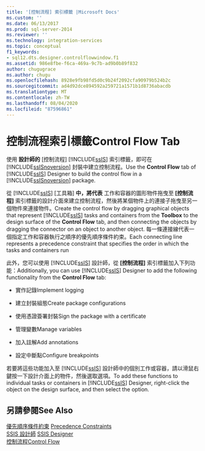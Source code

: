 ```yaml
---
title: '[控制流程] 索引標籤 |Microsoft Docs'
ms.custom: ''
ms.date: 06/13/2017
ms.prod: sql-server-2014
ms.reviewer: ''
ms.technology: integration-services
ms.topic: conceptual
f1_keywords:
- sql12.dts.designer.controlflowwindow.f1
ms.assetid: 986e8fbe-f6ca-469a-9c7b-ad9b0b89f832
author: chugugrace
ms.author: chugu
ms.openlocfilehash: 8928e9fb98fd5d0c9b24f2092cfa90979b524b2c
ms.sourcegitcommit: ad4d92dce894592a259721a1571b1d8736abacdb
ms.translationtype: MT
ms.contentlocale: zh-TW
ms.lasthandoff: 08/04/2020
ms.locfileid: "87596861"
---
```

# <a name="control-flow-tab"></a><span data-ttu-id="98db5-102">控制流程索引標籤</span><span class="sxs-lookup"><span data-stu-id="98db5-102">Control Flow Tab</span></span>
  <span data-ttu-id="98db5-103">使用 **設計師的** [控制流程] [!INCLUDE[ssIS](../includes/ssis-md.md)] 索引標籤，即可在 [!INCLUDE[ssISnoversion](../includes/ssisnoversion-md.md)] 封裝中建立控制流程。</span><span class="sxs-lookup"><span data-stu-id="98db5-103">Use the **Control Flow** tab of [!INCLUDE[ssIS](../includes/ssis-md.md)] Designer to build the control flow in a [!INCLUDE[ssISnoversion](../includes/ssisnoversion-md.md)] package.</span></span>  
  
 <span data-ttu-id="98db5-104">從 [!INCLUDE[ssIS](../includes/ssis-md.md)] [工具箱] **中，將代表** 工作和容器的圖形物件拖曳至 **[控制流程]** 索引標籤的設計介面來建立控制流程，然後將某個物件上的連接子拖曳至另一個物件來連接物件。</span><span class="sxs-lookup"><span data-stu-id="98db5-104">Create the control flow by dragging graphical objects that represent [!INCLUDE[ssIS](../includes/ssis-md.md)] tasks and containers from the **Toolbox** to the design surface of the **Control Flow** tab, and then connecting the objects by dragging the connector on an object to another object.</span></span> <span data-ttu-id="98db5-105">每一條連接線代表一個指定工作和容器執行之順序的優先順序條件約束。</span><span class="sxs-lookup"><span data-stu-id="98db5-105">Each connecting line represents a precedence constraint that specifies the order in which the tasks and containers run</span></span>  
  
 <span data-ttu-id="98db5-106">此外，您可以使用 [!INCLUDE[ssIS](../includes/ssis-md.md)] 設計師，從 **[控制流程]** 索引標籤加入下列功能：</span><span class="sxs-lookup"><span data-stu-id="98db5-106">Additionally, you can use [!INCLUDE[ssIS](../includes/ssis-md.md)] Designer to add the following functionality from the **Control Flow** tab:</span></span>  
  
-   <span data-ttu-id="98db5-107">實作記錄</span><span class="sxs-lookup"><span data-stu-id="98db5-107">Implement logging</span></span>  
  
-   <span data-ttu-id="98db5-108">建立封裝組態</span><span class="sxs-lookup"><span data-stu-id="98db5-108">Create package configurations</span></span>  
  
-   <span data-ttu-id="98db5-109">使用憑證簽署封裝</span><span class="sxs-lookup"><span data-stu-id="98db5-109">Sign the package with a certificate</span></span>  
  
-   <span data-ttu-id="98db5-110">管理變數</span><span class="sxs-lookup"><span data-stu-id="98db5-110">Manage variables</span></span>  
  
-   <span data-ttu-id="98db5-111">加入註解</span><span class="sxs-lookup"><span data-stu-id="98db5-111">Add annotations</span></span>  
  
-   <span data-ttu-id="98db5-112">設定中斷點</span><span class="sxs-lookup"><span data-stu-id="98db5-112">Configure breakpoints</span></span>  
  
 <span data-ttu-id="98db5-113">若要將這些功能加入至 [!INCLUDE[ssIS](../includes/ssis-md.md)] 設計師中的個別工作或容器，請以滑鼠右鍵按一下設計介面上的物件，然後選取選項。</span><span class="sxs-lookup"><span data-stu-id="98db5-113">To add these functions to individual tasks or containers in [!INCLUDE[ssIS](../includes/ssis-md.md)] Designer, right-click the object on the design surface, and then select the option.</span></span>  
  
## <a name="see-also"></a><span data-ttu-id="98db5-114">另請參閱</span><span class="sxs-lookup"><span data-stu-id="98db5-114">See Also</span></span>  
 <span data-ttu-id="98db5-115">[優先順序條件約束](control-flow/precedence-constraints.md) </span><span class="sxs-lookup"><span data-stu-id="98db5-115">[Precedence Constraints](control-flow/precedence-constraints.md) </span></span>  
 <span data-ttu-id="98db5-116">[SSIS 設計師](ssis-designer.md) </span><span class="sxs-lookup"><span data-stu-id="98db5-116">[SSIS Designer](ssis-designer.md) </span></span>  
 [<span data-ttu-id="98db5-117">控制流程</span><span class="sxs-lookup"><span data-stu-id="98db5-117">Control Flow</span></span>](control-flow/control-flow.md)  
  
  
